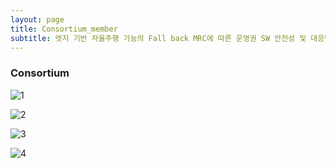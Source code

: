 ```yaml
---
layout: page
title: Consortium_member
subtitle: 엣지 기반 자율주행 기능의 Fall back MRC에 따른 운영권 SW 안전성 및 대응방안 검증 기술 개발
---
```


### Consortium

 ![1](/assets/img/Consortium_member/1.jpg)

 ![2](/assets/img/Consortium_member/2.jpg)

 ![3](/assets/img/Consortium_member/3.jpg)

 ![4](/assets/img/Consortium_member/4.jpg)